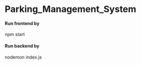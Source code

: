 # Parking_Management_System

#### Run frontend by 
npm start

#### Run backend by  
nodemon index.js
